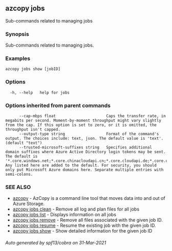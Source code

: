 ## azcopy jobs

Sub-commands related to managing jobs

### Synopsis

Sub-commands related to managing jobs.

### Examples

```
azcopy jobs show [jobID]
```

### Options

```
  -h, --help   help for jobs
```

### Options inherited from parent commands

```
      --cap-mbps float                      Caps the transfer rate, in megabits per second. Moment-by-moment throughput might vary slightly from the cap. If this option is set to zero, or it is omitted, the throughput isn't capped.
      --output-type string                  Format of the command's output. The choices include: text, json. The default value is 'text'. (default "text")
      --trusted-microsoft-suffixes string   Specifies additional domain suffixes where Azure Active Directory login tokens may be sent.  The default is '*.core.windows.net;*.core.chinacloudapi.cn;*.core.cloudapi.de;*.core.usgovcloudapi.net'. Any listed here are added to the default. For security, you should only put Microsoft Azure domains here. Separate multiple entries with semi-colons.
```

### SEE ALSO

* [azcopy](azcopy.md)	 - AzCopy is a command line tool that moves data into and out of Azure Storage.
* [azcopy jobs clean](azcopy_jobs_clean.md)	 - Remove all log and plan files for all jobs
* [azcopy jobs list](azcopy_jobs_list.md)	 - Displays information on all jobs
* [azcopy jobs remove](azcopy_jobs_remove.md)	 - Remove all files associated with the given job ID.
* [azcopy jobs resume](azcopy_jobs_resume.md)	 - Resume the existing job with the given job ID.
* [azcopy jobs show](azcopy_jobs_show.md)	 - Show detailed information for the given job ID

###### Auto generated by spf13/cobra on 31-Mar-2021
